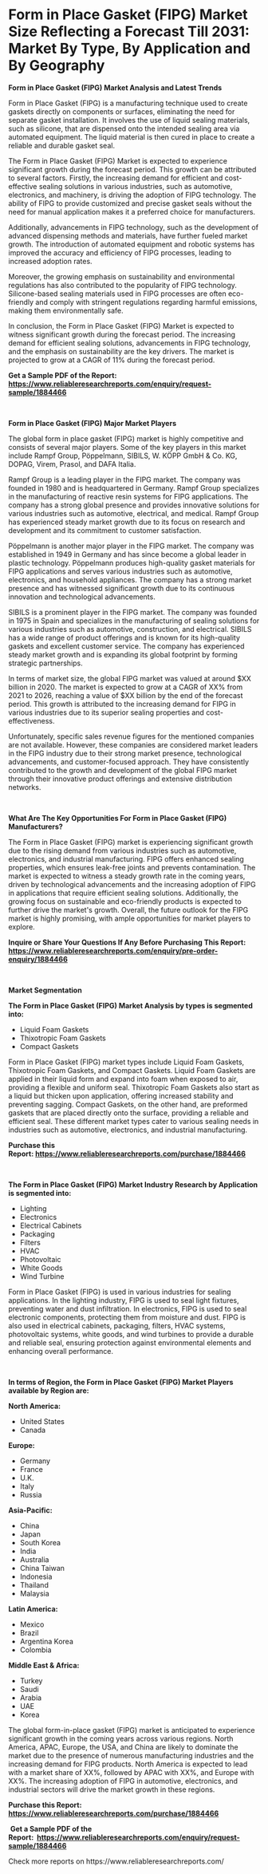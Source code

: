 <p><h1>Form in Place Gasket (FIPG) Market Size Reflecting a Forecast Till 2031: Market By Type, By Application and By Geography</h1></p><p><strong>Form in Place Gasket (FIPG) Market Analysis and Latest Trends</strong></p>
<p><p>Form in Place Gasket (FIPG) is a manufacturing technique used to create gaskets directly on components or surfaces, eliminating the need for separate gasket installation. It involves the use of liquid sealing materials, such as silicone, that are dispensed onto the intended sealing area via automated equipment. The liquid material is then cured in place to create a reliable and durable gasket seal.</p><p>The Form in Place Gasket (FIPG) Market is expected to experience significant growth during the forecast period. This growth can be attributed to several factors. Firstly, the increasing demand for efficient and cost-effective sealing solutions in various industries, such as automotive, electronics, and machinery, is driving the adoption of FIPG technology. The ability of FIPG to provide customized and precise gasket seals without the need for manual application makes it a preferred choice for manufacturers.</p><p>Additionally, advancements in FIPG technology, such as the development of advanced dispensing methods and materials, have further fueled market growth. The introduction of automated equipment and robotic systems has improved the accuracy and efficiency of FIPG processes, leading to increased adoption rates.</p><p>Moreover, the growing emphasis on sustainability and environmental regulations has also contributed to the popularity of FIPG technology. Silicone-based sealing materials used in FIPG processes are often eco-friendly and comply with stringent regulations regarding harmful emissions, making them environmentally safe.</p><p>In conclusion, the Form in Place Gasket (FIPG) Market is expected to witness significant growth during the forecast period. The increasing demand for efficient sealing solutions, advancements in FIPG technology, and the emphasis on sustainability are the key drivers. The market is projected to grow at a CAGR of 11% during the forecast period.</p></p>
<p><strong>Get a Sample PDF of the Report:&nbsp; <a href="https://www.reliableresearchreports.com/enquiry/request-sample/1884466">https://www.reliableresearchreports.com/enquiry/request-sample/1884466</a></strong></p>
<p>&nbsp;</p>
<p><strong>Form in Place Gasket (FIPG) Major Market Players</strong></p>
<p><p>The global form in place gasket (FIPG) market is highly competitive and consists of several major players. Some of the key players in this market include Rampf Group, Pöppelmann, SIBILS, W. KÖPP GmbH & Co. KG, DOPAG, Virem, Prasol, and DAFA Italia.</p><p>Rampf Group is a leading player in the FIPG market. The company was founded in 1980 and is headquartered in Germany. Rampf Group specializes in the manufacturing of reactive resin systems for FIPG applications. The company has a strong global presence and provides innovative solutions for various industries such as automotive, electrical, and medical. Rampf Group has experienced steady market growth due to its focus on research and development and its commitment to customer satisfaction.</p><p>Pöppelmann is another major player in the FIPG market. The company was established in 1949 in Germany and has since become a global leader in plastic technology. Pöppelmann produces high-quality gasket materials for FIPG applications and serves various industries such as automotive, electronics, and household appliances. The company has a strong market presence and has witnessed significant growth due to its continuous innovation and technological advancements.</p><p>SIBILS is a prominent player in the FIPG market. The company was founded in 1975 in Spain and specializes in the manufacturing of sealing solutions for various industries such as automotive, construction, and electrical. SIBILS has a wide range of product offerings and is known for its high-quality gaskets and excellent customer service. The company has experienced steady market growth and is expanding its global footprint by forming strategic partnerships.</p><p>In terms of market size, the global FIPG market was valued at around $XX billion in 2020. The market is expected to grow at a CAGR of XX% from 2021 to 2026, reaching a value of $XX billion by the end of the forecast period. This growth is attributed to the increasing demand for FIPG in various industries due to its superior sealing properties and cost-effectiveness.</p><p>Unfortunately, specific sales revenue figures for the mentioned companies are not available. However, these companies are considered market leaders in the FIPG industry due to their strong market presence, technological advancements, and customer-focused approach. They have consistently contributed to the growth and development of the global FIPG market through their innovative product offerings and extensive distribution networks.</p></p>
<p>&nbsp;</p>
<p><strong>What Are The Key Opportunities For Form in Place Gasket (FIPG) Manufacturers?</strong></p>
<p><p>The Form in Place Gasket (FIPG) market is experiencing significant growth due to the rising demand from various industries such as automotive, electronics, and industrial manufacturing. FIPG offers enhanced sealing properties, which ensures leak-free joints and prevents contamination. The market is expected to witness a steady growth rate in the coming years, driven by technological advancements and the increasing adoption of FIPG in applications that require efficient sealing solutions. Additionally, the growing focus on sustainable and eco-friendly products is expected to further drive the market's growth. Overall, the future outlook for the FIPG market is highly promising, with ample opportunities for market players to explore.</p></p>
<p><strong>Inquire or Share Your Questions If Any Before Purchasing This Report: <a href="https://www.reliableresearchreports.com/enquiry/pre-order-enquiry/1884466">https://www.reliableresearchreports.com/enquiry/pre-order-enquiry/1884466</a></strong></p>
<p>&nbsp;</p>
<p><strong>Market Segmentation</strong></p>
<p><strong>The Form in Place Gasket (FIPG) Market Analysis by types is segmented into:</strong></p>
<p><ul><li>Liquid Foam Gaskets</li><li>Thixotropic Foam Gaskets</li><li>Compact Gaskets</li></ul></p>
<p><p>Form in Place Gasket (FIPG) market types include Liquid Foam Gaskets, Thixotropic Foam Gaskets, and Compact Gaskets. Liquid Foam Gaskets are applied in their liquid form and expand into foam when exposed to air, providing a flexible and uniform seal. Thixotropic Foam Gaskets also start as a liquid but thicken upon application, offering increased stability and preventing sagging. Compact Gaskets, on the other hand, are preformed gaskets that are placed directly onto the surface, providing a reliable and efficient seal. These different market types cater to various sealing needs in industries such as automotive, electronics, and industrial manufacturing.</p></p>
<p><strong>Purchase this Report:&nbsp;<a href="https://www.reliableresearchreports.com/purchase/1884466">https://www.reliableresearchreports.com/purchase/1884466</a></strong></p>
<p>&nbsp;</p>
<p><strong>The Form in Place Gasket (FIPG) Market Industry Research by Application is segmented into:</strong></p>
<p><ul><li>Lighting</li><li>Electronics</li><li>Electrical Cabinets</li><li>Packaging</li><li>Filters</li><li>HVAC</li><li>Photovoltaic</li><li>White Goods</li><li>Wind Turbine</li></ul></p>
<p><p>Form in Place Gasket (FIPG) is used in various industries for sealing applications. In the lighting industry, FIPG is used to seal light fixtures, preventing water and dust infiltration. In electronics, FIPG is used to seal electronic components, protecting them from moisture and dust. FIPG is also used in electrical cabinets, packaging, filters, HVAC systems, photovoltaic systems, white goods, and wind turbines to provide a durable and reliable seal, ensuring protection against environmental elements and enhancing overall performance.</p></p>
<p>&nbsp;</p>
<p><strong>In terms of Region, the Form in Place Gasket (FIPG) Market Players available by Region are:</strong></p>
<p>
    <p> <strong> North America: </strong>
        <ul>
            <li>United States</li>
            <li>Canada</li>
        </ul>
        </p> 
    <p> <strong> Europe: </strong>
        <ul>
            <li>Germany</li>
            <li>France</li>
            <li>U.K.</li>
            <li>Italy</li>
            <li>Russia</li>
        </ul>
        </p> 
    <p> <strong> Asia-Pacific: </strong>
        <ul>
            <li>China</li>
            <li>Japan</li>
            <li>South Korea</li>
            <li>India</li>
            <li>Australia</li>
            <li>China Taiwan</li>
            <li>Indonesia</li>
            <li>Thailand</li>
            <li>Malaysia</li>
        </ul>
        </p> 
    <p> <strong> Latin America: </strong>
        <ul>
            <li>Mexico</li>
            <li>Brazil</li>
            <li>Argentina Korea</li>
            <li>Colombia</li>
        </ul>
        </p> 
    <p> <strong> Middle East & Africa: </strong>
        <ul>
            <li>Turkey</li>
            <li>Saudi</li>
            <li>Arabia</li>
            <li>UAE</li>
            <li>Korea</li>
        </ul>
    </p>
    </p>
<p><p>The global form-in-place gasket (FIPG) market is anticipated to experience significant growth in the coming years across various regions. North America, APAC, Europe, the USA, and China are likely to dominate the market due to the presence of numerous manufacturing industries and the increasing demand for FIPG products. North America is expected to lead with a market share of XX%, followed by APAC with XX%, and Europe with XX%. The increasing adoption of FIPG in automotive, electronics, and industrial sectors will drive the market growth in these regions.</p></p>
<p><strong>Purchase this Report: <a href="https://www.reliableresearchreports.com/purchase/1884466">https://www.reliableresearchreports.com/purchase/1884466</a></strong></p>
<p>&nbsp;<strong>Get a Sample PDF of the Report:&nbsp;&nbsp;<a href="https://www.reliableresearchreports.com/enquiry/request-sample/1884466">https://www.reliableresearchreports.com/enquiry/request-sample/1884466</a></strong></p>
<p><strong></strong></p>
<p>Check more reports on https://www.reliableresearchreports.com/</p>